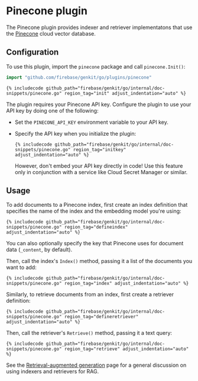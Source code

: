 # Pinecone plugin

The Pinecone plugin provides indexer and retriever implementatons that use the
[Pinecone](https://www.pinecone.io/) cloud vector database.

## Configuration

To use this plugin, import the `pinecone` package and call `pinecone.Init()`:

```go
import "github.com/firebase/genkit/go/plugins/pinecone"
```

```golang
{% includecode github_path="firebase/genkit/go/internal/doc-snippets/pinecone.go" region_tag="init" adjust_indentation="auto" %}
```

The plugin requires your Pinecone API key. 
Configure the plugin to use your API key by doing one of the following:

- Set the `PINECONE_API_KEY` environment variable to your API key.

- Specify the API key when you initialize the plugin:

  ```golang
  {% includecode github_path="firebase/genkit/go/internal/doc-snippets/pinecone.go" region_tag="initkey" adjust_indentation="auto" %}
  ```

  However, don't embed your API key directly in code! Use this feature only
  in conjunction with a service like Cloud Secret Manager or similar.

## Usage

To add documents to a Pinecone index, first create an index definition that
specifies the name of the index and the embedding model you're using:

```golang
{% includecode github_path="firebase/genkit/go/internal/doc-snippets/pinecone.go" region_tag="defineindex" adjust_indentation="auto" %}
```

You can also optionally specify the key that Pinecone uses for document data
(`_content`, by default).

Then, call the index's `Index()` method, passing it a list of the documents you
want to add:

```golang
{% includecode github_path="firebase/genkit/go/internal/doc-snippets/pinecone.go" region_tag="index" adjust_indentation="auto" %}
```

Similarly, to retrieve documents from an index, first create a retriever
definition:

```golang
{% includecode github_path="firebase/genkit/go/internal/doc-snippets/pinecone.go" region_tag="defineretriever" adjust_indentation="auto" %}
```

Then, call the retriever's `Retrieve()` method, passing it a text query:

```golang
{% includecode github_path="firebase/genkit/go/internal/doc-snippets/pinecone.go" region_tag="retrieve" adjust_indentation="auto" %}
```

See the [Retrieval-augmented generation](../rag.md) page for a general
discussion on using indexers and retrievers for RAG.
